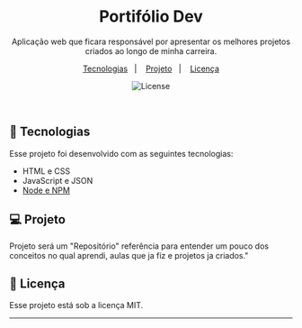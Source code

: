 <h1 align="center"> Portifólio Dev</h1>

<p align="center">
Aplicação web que ficara responsável por apresentar os melhores projetos criados ao longo de minha carreira.
</p>

<p align="center">
  <a href="#-tecnologias">Tecnologias</a>&nbsp;&nbsp;&nbsp;|&nbsp;&nbsp;&nbsp;
  <a href="#-projeto">Projeto</a>&nbsp;&nbsp;&nbsp;|&nbsp;&nbsp;&nbsp;
  <a href="#memo-licença">Licença</a>
</p>

<p align="center">
  <img alt="License" src="https://img.shields.io/static/v1?label=license&message=MIT&color=49AA26&labelColor=000000">
</p>

<br>

## 🚀 Tecnologias

Esse projeto foi desenvolvido com as seguintes tecnologias:

- HTML e CSS
- JavaScript e JSON
- [Node e NPM](https://nodejs.org/)

## 💻 Projeto

Projeto será um "Repositório" referência para entender um pouco dos conceitos no qual aprendi, aulas que ja fiz e projetos ja criados."

## :memo: Licença

Esse projeto está sob a licença MIT.

---
